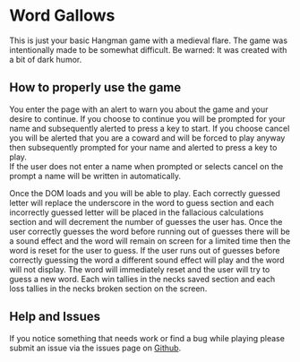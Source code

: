 # Word Gallows
This is just your basic Hangman game with a medieval flare.  The game was intentionally made to be somewhat difficult.
Be warned: It was created with a bit of dark humor.

## How to properly use the game
You enter the page with an alert to warn you about the game and your desire to continue.  If you choose to continue you will
be prompted for your name and subsequently alerted to press a key to start.  If you choose cancel you will be alerted that 
you are a coward and will be forced to play anyway then subsequently prompted for your name and alerted to press a key to play.  
If the user does not enter a name when prompted or selects cancel on the prompt a name will be written in automatically.

Once the DOM loads and you will be able to play.  Each correctly guessed letter will replace the underscore in the word to guess section 
and each incorrectly guessed letter will be placed in the fallacious calculations section and will decrement the number of 
guesses the user has.  Once the user correctly guesses the word before running out of guesses there will be a sound effect and the word will 
remain on screen for a limited time then the word is reset for the user to guess.  If the user runs out of guesses before 
correctly guessing the word a different sound effect will play and the word will not display.  The word will immediately reset 
and the user will try to guess a new word.  Each win tallies in the necks saved section and each loss tallies in the necks 
broken section on the screen.

## Help and Issues
If you notice something that needs work or find a bug while playing please submit an issue via the issues page on 
[Github](https://github.com/Magic-Mayo/Word-Guess-Game/issues).